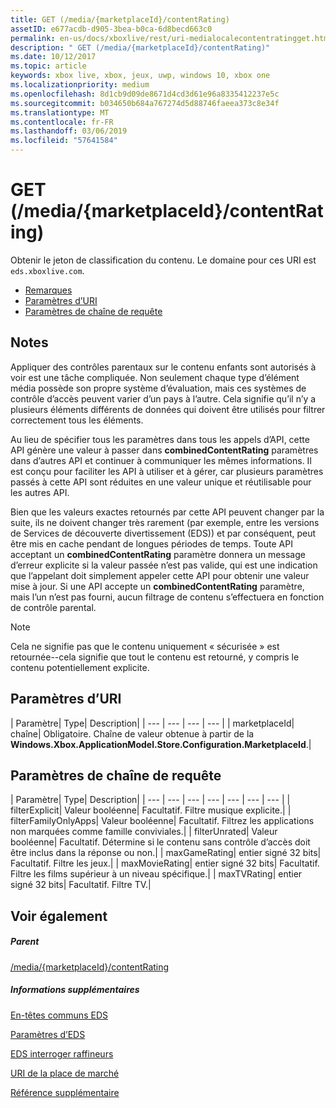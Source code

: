 ```yaml
---
title: GET (/media/{marketplaceId}/contentRating)
assetID: e677acdb-d905-3bea-b0ca-6d8becd663c0
permalink: en-us/docs/xboxlive/rest/uri-medialocalecontentratingget.html
description: " GET (/media/{marketplaceId}/contentRating)"
ms.date: 10/12/2017
ms.topic: article
keywords: xbox live, xbox, jeux, uwp, windows 10, xbox one
ms.localizationpriority: medium
ms.openlocfilehash: 8d1cb9d09de8671d4cd3d61e96a8335412237e5c
ms.sourcegitcommit: b034650b684a767274d5d88746faeea373c8e34f
ms.translationtype: MT
ms.contentlocale: fr-FR
ms.lasthandoff: 03/06/2019
ms.locfileid: "57641584"
---
```

# <a name="get-mediamarketplaceidcontentrating"></a>GET (/media/{marketplaceId}/contentRating)
Obtenir le jeton de classification du contenu. Le domaine pour ces URI est `eds.xboxlive.com`.
 
  * [Remarques](#ID4EV)
  * [Paramètres d’URI](#ID4ELB)
  * [Paramètres de chaîne de requête](#ID4EWB)
 
<a id="ID4EV"></a>

 
## <a name="remarks"></a>Notes
 
Appliquer des contrôles parentaux sur le contenu enfants sont autorisés à voir est une tâche compliquée. Non seulement chaque type d’élément média possède son propre système d’évaluation, mais ces systèmes de contrôle d’accès peuvent varier d’un pays à l’autre. Cela signifie qu’il n’y a plusieurs éléments différents de données qui doivent être utilisés pour filtrer correctement tous les éléments.
 
Au lieu de spécifier tous les paramètres dans tous les appels d’API, cette API génère une valeur à passer dans **combinedContentRating** paramètres dans d’autres API et continuer à communiquer les mêmes informations. Il est conçu pour faciliter les API à utiliser et à gérer, car plusieurs paramètres passés à cette API sont réduites en une valeur unique et réutilisable pour les autres API.
 
Bien que les valeurs exactes retournés par cette API peuvent changer par la suite, ils ne doivent changer très rarement (par exemple, entre les versions de Services de découverte divertissement (EDS)) et par conséquent, peut être mis en cache pendant de longues périodes de temps. Toute API acceptant un **combinedContentRating** paramètre donnera un message d’erreur explicite si la valeur passée n’est pas valide, qui est une indication que l’appelant doit simplement appeler cette API pour obtenir une valeur mise à jour. Si une API accepte un **combinedContentRating** paramètre, mais l’un n’est pas fourni, aucun filtrage de contenu s’effectuera en fonction de contrôle parental. 

> [!NOTE] 
> Cela ne signifie pas que le contenu uniquement « sécurisée » est retournée--cela signifie que tout le contenu est retourné, y compris le contenu potentiellement explicite. 


  
<a id="ID4ELB"></a>

 
## <a name="uri-parameters"></a>Paramètres d’URI
 
| Paramètre| Type| Description| 
| --- | --- | --- | --- | 
| marketplaceId| chaîne| Obligatoire. Chaîne de valeur obtenue à partir de la <b>Windows.Xbox.ApplicationModel.Store.Configuration.MarketplaceId</b>.| 
  
<a id="ID4EWB"></a>

 
## <a name="query-string-parameters"></a>Paramètres de chaîne de requête
 
| Paramètre| Type| Description| 
| --- | --- | --- | --- | --- | --- | --- | 
| filterExplicit| Valeur booléenne| Facultatif. Filtre musique explicite.| 
| filterFamilyOnlyApps| Valeur booléenne| Facultatif. Filtrez les applications non marquées comme famille conviviales.| 
| filterUnrated| Valeur booléenne| Facultatif. Détermine si le contenu sans contrôle d’accès doit être inclus dans la réponse ou non.| 
| maxGameRating| entier signé 32 bits| Facultatif. Filtre les jeux.| 
| maxMovieRating| entier signé 32 bits| Facultatif. Filtre les films supérieur à un niveau spécifique.| 
| maxTVRating| entier signé 32 bits| Facultatif. Filtre TV.| 
  
<a id="ID4E5D"></a>

 
## <a name="see-also"></a>Voir également
 
<a id="ID4EAE"></a>

 
##### <a name="parent"></a>Parent 

[/media/{marketplaceId}/contentRating](uri-medialocalecontentrating.md)

  
<a id="ID4EKE"></a>

 
##### <a name="further-information"></a>Informations supplémentaires 

[En-têtes communs EDS](../../additional/edscommonheaders.md)

 [Paramètres d’EDS](../../additional/edsparameters.md)

 [EDS interroger raffineurs](../../additional/edsqueryrefiners.md)

 [URI de la place de marché](atoc-reference-marketplace.md)

 [Référence supplémentaire](../../additional/atoc-xboxlivews-reference-additional.md)

   